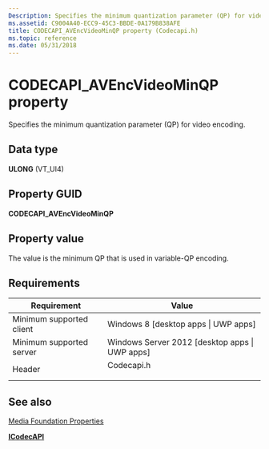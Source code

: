 ```yaml
---
Description: Specifies the minimum quantization parameter (QP) for video encoding.
ms.assetid: C9004A40-ECC9-45C3-BBDE-0A179B838AFE
title: CODECAPI_AVEncVideoMinQP property (Codecapi.h)
ms.topic: reference
ms.date: 05/31/2018
---
```


# CODECAPI\_AVEncVideoMinQP property

Specifies the minimum quantization parameter (QP) for video encoding.

## Data type

**ULONG** (VT\_UI4)

## Property GUID

**CODECAPI\_AVEncVideoMinQP**

## Property value

The value is the minimum QP that is used in variable-QP encoding.

## Requirements



| Requirement | Value |
|-------------------------------------|---------------------------------------------------------------------------------------|
| Minimum supported client<br/> | Windows 8 \[desktop apps \| UWP apps\]<br/>                                     |
| Minimum supported server<br/> | Windows Server 2012 \[desktop apps \| UWP apps\]<br/>                           |
| Header<br/>                   | <dl> <dt>Codecapi.h</dt> </dl> |



## See also

<dl> <dt>

[Media Foundation Properties](media-foundation-properties.md)
</dt> <dt>

[**ICodecAPI**](/windows/desktop/api/strmif/nn-strmif-icodecapi)
</dt> </dl>

 

